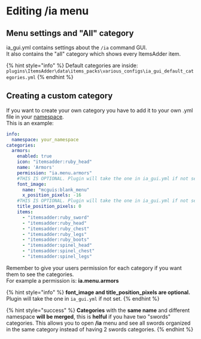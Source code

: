 # Editing /ia menu

## Menu settings and "All" category

ia\_gui.yml contains settings about the  `/ia` command GUI.  
It also contains the "all" category which shows every ItemsAdder item.

{% hint style="info" %}
Default categories are inside: `plugins\ItemsAdder\data\items_packs\various_configs\ia_gui_default_categories.yml`
{% endhint %}

## Creating a custom category

If you want to create your own category you have to add it to your own .yml file in your [namespace](adding-content/beginners/basic-concepts/namespace.md).  
This is an example:

```yaml
info:
  namespace: your_namespace
categories:
  armors:
    enabled: true
    icon: "itemsadder:ruby_head"
    name: 'Armors'
    permission: "ia.menu.armors"
    #THIS IS OPTIONAL. Plugin will take the one in ia_gui.yml if not set.
    font_image:
      name: "mcguis:blank_menu"
      x_position_pixels: -16
    #THIS IS OPTIONAL. Plugin will take the one in ia_gui.yml if not set.
    title_position_pixels: 0
    items:
      - "itemsadder:ruby_sword"
      - "itemsadder:ruby_head"
      - "itemsadder:ruby_chest"
      - "itemsadder:ruby_legs"
      - "itemsadder:ruby_boots"
      - "itemsadder:spinel_head"
      - "itemsadder:spinel_chest"
      - "itemsadder:spinel_legs"
```

Remember to give your users permission for each category if you want them to see the categories.  
For example a permission is: **ia.menu.armors**

{% hint style="info" %}
**font\_image and title\_position\_pixels are optional.**  
Plugin will take the one in `ia_gui.yml` if not set.
{% endhint %}

{% hint style="success" %}
**Categories** with the **same name** and different namespace **will be merged**, this is **helful** if you have two "swords" categories. This allows you to open **/ia** menu and see all swords organized in the same category instead of having 2 swords categories.
{% endhint %}

